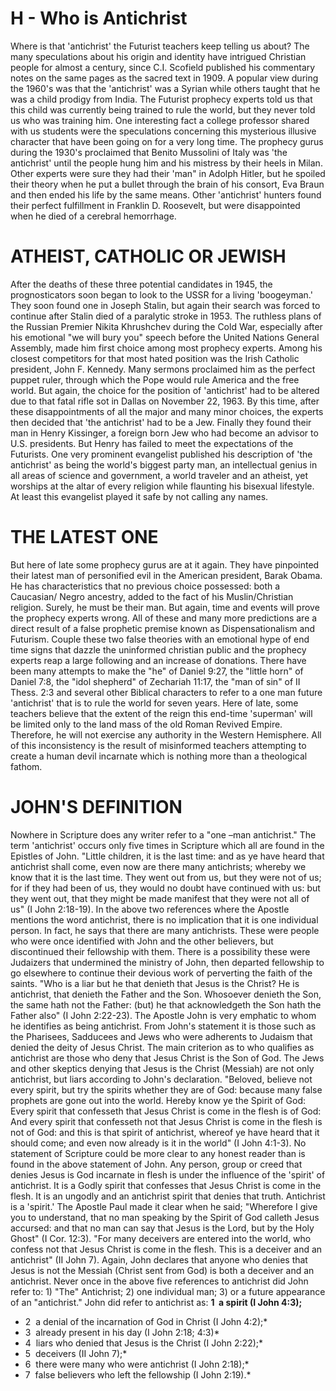 # H - Who is Antichrist
Where is that 'antichrist' the Futurist teachers keep telling us about? The many speculations about his origin and identity have intrigued Christian people for almost a century, since C.I. Scofield published his commentary notes on the same pages as the sacred text in 1909. A popular view during the 1960's was that the 'antichrist' was a Syrian while others taught that he was a child prodigy from India. The Futurist prophecy experts told us that this child was currently being trained to rule the world, but they never told us who was training him.
One interesting fact a college professor shared with us students were the speculations concerning this mysterious illusive character that have been going on for a very long time. The prophecy gurus during the 1930's proclaimed that Benito Mussolini of Italy was 'the antichrist' until the people hung him and his mistress by their heels in Milan. Other experts were sure they had their 'man" in Adolph Hitler, but he spoiled their theory when he put a bullet through the brain of his consort, Eva Braun and then ended his life by the same means. Other 'antichrist' hunters found their perfect fulfillment in Franklin D. Roosevelt, but were disappointed when he died of a cerebral hemorrhage.
# ATHEIST, CATHOLIC OR JEWISH
After the deaths of these three potential candidates in 1945, the prognosticators soon began to look to the USSR for a living 'boogeyman.' They soon found one in Joseph Stalin, but again their search was forced to continue after Stalin died of a paralytic stroke in 1953. The ruthless plans of the Russian Premier Nikita Khrushchev during the Cold War, especially after his emotional "we will bury you" speech before the United Nations General Assembly, made him first choice among most prophecy experts. Among his closest competitors for that most hated position was the Irish Catholic president, John F. Kennedy. Many sermons proclaimed him as the perfect puppet ruler, through which the Pope would rule America and the free world. But again, the choice for the position of 'antichrist' had to be altered due to that fatal rifle sot in Dallas on November 22, 1963.
By this time, after these disappointments of all the major and many minor choices, the experts then decided that 'the antichrist' had to be a Jew. Finally they found their man in Henry Kissinger, a foreign born Jew who had become an advisor to U.S. presidents. But Henry has failed to meet the expectations of the Futurists. One very prominent evangelist published his description of 'the antichrist' as being the world's biggest party man, an intellectual genius in all areas of science and government, a world traveler and an atheist, yet worships at the altar of every religion while flaunting his bisexual lifestyle. At least this evangelist played it safe by not calling any names.
# THE LATEST ONE
But here of late some prophecy gurus are at it again. They have pinpointed their latest man of personified evil in the American president, Barak Obama. He has characteristics that no previous choice possessed: both a Caucasian/ Negro ancestry, added to the fact of his Muslin/Christian religion. Surely, he must be their man. But again, time and events will prove the prophecy experts wrong. All of these and many more predictions are a direct result of a false prophetic premise known as Dispensationalism and Futurism. Couple these two false theories with an emotional hype of end time signs that dazzle the uninformed christian public and the prophecy experts reap a large following and an increase of donations.
There have been many attempts to make the "he" of Daniel 9:27, the "little horn" of Daniel 7:8, the "idol shepherd" of Zechariah 11:17, the "man of sin" of II Thess. 2:3 and several other Biblical characters to refer to a one man future 'antichrist' that is to rule the world for seven years. Here of late, some teachers believe that the extent of the reign this end-time 'superman' will be limited only to the land mass of the old Roman Revived Empire. Therefore, he will not exercise any authority in the Western Hemisphere. All of this inconsistency is the result of misinformed teachers attempting to create a human devil incarnate which is nothing more than a theological fathom.
# JOHN'S DEFINITION
Nowhere in Scripture does any writer refer to a "one –man antichrist." The term 'antichrist' occurs only five times in Scripture which all are found in the Epistles of John. "Little children, it is the last time: and as ye have heard that antichrist shall come, even now are there many antichrists; whereby we know that it is the last time. They went out from us, but they were not of us; for if they had been of us, they would no doubt have continued with us: but they went out, that they might be made manifest that they were not all of us" (I John 2:18-19).
In the above two references where the Apostle mentions the word antichrist, there is no implication that it is one individual person. In fact, he says that there are many antichrists. These were people who were once identified with John and the other believers, but discontinued their fellowship with them. There is a possibility these were Judaizers that undermined the ministry of John, then departed fellowship to go elsewhere to continue their devious work of perverting the faith of the saints.
"Who is a liar but he that denieth that Jesus is the Christ? He is antichrist, that denieth the Father and the Son. Whosoever denieth the Son, the same hath not the Father: (but) he that acknowledgeth the Son hath the Father also" (I John 2:22-23).
The Apostle John is very emphatic to whom he identifies as being antichrist. From John's statement it is those such as the Pharisees, Sadducees and Jews who were adherents to Judaism that denied the deity of Jesus Christ. The main criterion as to who qualifies as antichrist are those who deny that Jesus Christ is the Son of God. The Jews and other skeptics denying that Jesus is the Christ (Messiah) are not only antichrist, but liars according to John's declaration.
"Beloved, believe not every spirit, but try the spirits whether they are of God: because many false prophets are gone out into the world. Hereby know ye the Spirit of God: Every spirit that confesseth that Jesus Christ is come in the flesh is of God: And every spirit that confesseth not that Jesus Christ is come in the flesh is not of God: and this is that spirit of antichrist, whereof ye have heard that it should come; and even now already is it in the world" (I John 4:1-3).
No statement of Scripture could be more clear to any honest reader than is found in the above statement of John. Any person, group or creed that denies Jesus is God incarnate in flesh is under the influence of the 'spirit' of antichrist. It is a Godly spirit that confesses that Jesus Christ is come in the flesh. It is an ungodly and an antichrist spirit that denies that truth. Antichrist is a 'spirit.' The Apostle Paul made it clear when he said; "Wherefore I give you to understand, that no man speaking by the Spirit of God calleth Jesus accursed: and that no man can say that Jesus is the Lord, but by the Holy Ghost" (I Cor. 12:3).
"For many deceivers are entered into the world, who confess not that Jesus Christ is come in the flesh. This is a deceiver and an antichrist" (II John 7). Again, John declares that anyone who denies that Jesus is not the Messiah (Christ sent from God) is both a deceiver and an antichrist.
Never once in the above five references to antichrist did John refer to: 1) "The" Antichrist; 2) one individual man; 3) or a future appearance of an "antichrist."
John did refer to antichrist as:
**1	 a spirit (I John 4:3);**
*	2	 a denial of the incarnation of God in Christ (I John 4:2);*
*	3	 already present in his day (I John 2:18; 4:3)*
*	4	 liars who denied that Jesus is the Christ (I John 2:22);*
*	5	 deceivers (II John 7);*
*	6	 there were many who were antichrist (I John 2:18);*
*	7	 false believers who left the fellowship (I John 2:19).*
